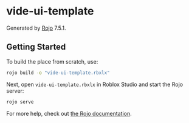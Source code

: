 # vide-ui-template

Generated by [Rojo](https://github.com/rojo-rbx/rojo) 7.5.1.

## Getting Started

To build the place from scratch, use:

```bash
rojo build -o "vide-ui-template.rbxlx"
```

Next, open `vide-ui-template.rbxlx` in Roblox Studio and start the Rojo server:

```bash
rojo serve
```

For more help, check out [the Rojo documentation](https://rojo.space/docs).
